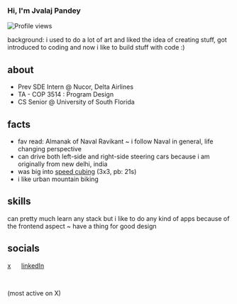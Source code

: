 ### Hi, I'm Jvalaj Pandey
 
 ![Profile views](https://komarev.com/ghpvc/?username=jvala&label=Profile%20views&color=0e75b6&style=flat)

background: i used to do a lot of art and liked the idea of creating stuff, got introduced to coding and now i like to build stuff with code :)

## about

* Prev SDE Intern @ Nucor, Delta Airlines
* TA - COP 3514 : Program Design
* CS Senior @ University of South Florida
 
## facts
* fav read: Almanak of Naval Ravikant ~ i follow Naval in general, life changing perspective
* can drive both left-side and right-side steering cars because i am originally from new delhi, india
* was big into [speed cubing](https://www.worldcubeassociation.org/persons/2015PAND09) (3x3, pb: 21s)
* i like urban mountain biking

 
## skills
 
<!--- feel free to add your own badges and skills. Google https://img.shields.io/badge/SKILL-NAME-000000?style=for-the-badge&logo=SKILL-NAME&logoColor=white) for badges -->
can pretty much learn any stack but i like to do any kind of apps because of the frontend aspect ~ have a thing for good design 


## socials
[x](https://x.com/jvalaj13) &nbsp;&nbsp;&nbsp;&nbsp; [linkedIn](https://www.linkedin.com/in/jvalaj)

&nbsp;
&nbsp;  

(most active on X)
